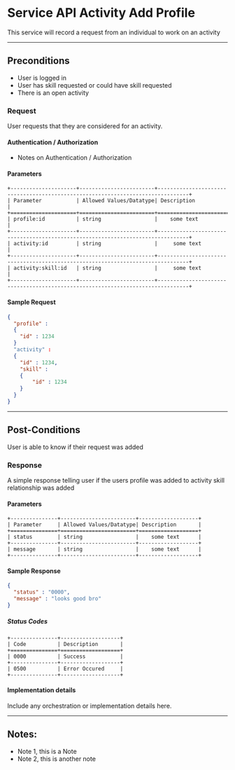 # Service API Activity Add Profile
This service will record a request from an individual to work on an activity

---
## Preconditions
 - User is logged in
 - User has skill requested or could have skill requested
 - There is an open activity

### Request

User requests that they are considered for an activity.

#### Authentication / Authorization
 - Notes on Authentication / Authorization

#### Parameters

```eval_rst
+---------------------+------------------------+--------------------------------------------------------------------------------+
| Parameter           | Allowed Values/Datatype| Description                                                                    |
+=====================+========================+================================================================================+
| profile:id          | string                 |    some text                                                                   |
+---------------------+------------------------+--------------------------------------------------------------------------------+
| activity:id         | string                 |     some text                                                                  |
+---------------------+------------------------+--------------------------------------------------------------------------------+
| activity:skill:id   | string                 |     some text                                                                  |
+---------------------+------------------------+--------------------------------------------------------------------------------+
```

#### Sample Request

```json
{
  "profile" :
  {
  	"id" : 1234
  }
  "activity" : 
  {
  	"id" : 1234, 
	"skill" : 
	{
		"id" : 1234
	}
  }
}
```

---
## Post-Conditions
User is able to know if their request was added

### Response

A simple response telling user if the users profile was added to activity skill relationship was added

#### Parameters

```eval_rst
+---------------+------------------------+-------------------+
| Parameter     | Allowed Values/Datatype| Description       |
+===============+========================+===================+
| status        | string                 |    some text      |
+---------------+------------------------+-------------------+
| message       | string                 |    some text      |
+---------------+------------------------+-------------------+

```

#### Sample Response

```json
{
  "status" : "0000",
  "message" : "looks good bro"
}
```
##### Status Codes

```eval_rst
+---------------+-------------------+
| Code          | Description       |
+===============+===================+
| 0000          | Success           |
+---------------+-------------------+
| 0500          | Error Occured     |
+---------------+-------------------+
```

#### Implementation details

Include any orchestration or implementation details here.

---
## Notes:
- Note 1, this is a Note
- Note 2, this is another note
